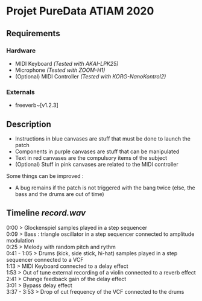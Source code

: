 # Projet PureData ATIAM 2020

## Requirements
### Hardware
- MIDI Keyboard _(Tested with AKAI-LPK25)_
- Microphone _(Tested with ZOOM-H1)_
- (Optional) MIDI Controller _(Tested with KORG-NanoKontrol2)_

### Externals
- freeverb~[v1.2.3]


## Description
- Instructions in blue canvases are stuff that must be done to launch the patch 
- Components in purple canvases are stuff that can be manipulated
- Text in red canvases are the compulsory items of the subject
- (Optional) Stuff in pink canvases are related to the MIDI controller

Some things can be improved :
- A bug remains if the patch is not triggered with the bang twice (else, the bass and the drums are out of time)

## Timeline _record.wav_
0:00 > Glockenspiel samples played in a step sequencer  
0:09 > Bass : triangle oscillator in a step sequencer connected to amplitude modulation   
0:25 > Melody with random pitch and rythm  
0:41 -  1:05 > Drums (kick, side stick, hi-hat) samples played in a step sequencer connected to a VCF   
1:13 > MIDI Keyboard connected to a delay effect  
1:53 > Out of tune external recording of a violin connected to a reverb effect   
2:41 > Change feedback gain of the delay effect  
3:01 > Bypass delay effect  
3:37 - 3:53 > Drop of cut frequency of the VCF connected to the drums
